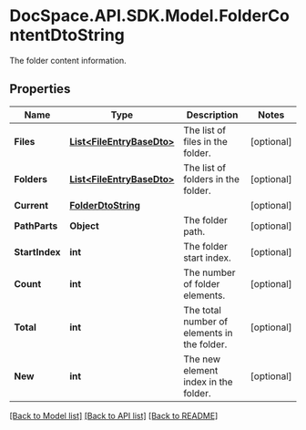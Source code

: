 # DocSpace.API.SDK.Model.FolderContentDtoString
The folder content information.

## Properties

Name | Type | Description | Notes
------------ | ------------- | ------------- | -------------
**Files** | [**List&lt;FileEntryBaseDto&gt;**](FileEntryBaseDto.md) | The list of files in the folder. | [optional] 
**Folders** | [**List&lt;FileEntryBaseDto&gt;**](FileEntryBaseDto.md) | The list of folders in the folder. | [optional] 
**Current** | [**FolderDtoString**](FolderDtoString.md) |  | [optional] 
**PathParts** | **Object** | The folder path. | [optional] 
**StartIndex** | **int** | The folder start index. | [optional] 
**Count** | **int** | The number of folder elements. | [optional] 
**Total** | **int** | The total number of elements in the folder. | [optional] 
**New** | **int** | The new element index in the folder. | [optional] 

[[Back to Model list]](../README.md#documentation-for-models) [[Back to API list]](../README.md#documentation-for-api-endpoints) [[Back to README]](../README.md)

